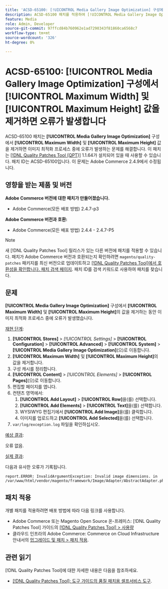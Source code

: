 ```yaml
---
title: 'ACSD-65100: [!UICONTROL Media Gallery Image Optimization] 구성에서 [!UICONTROL Maximum Width] 및 [!UICONTROL Maximum Height] 값을 제거하면 오류가 발생합니다'
description: ACSD-65100 패치를 적용하여 [!UICONTROL Media Gallery Image Optimization] 구성에서 [!UICONTROL Maximum Width] 및 [!UICONTROL Maximum Height] 값을 제거하면 이미지 최적화 프로세스 중에 오류가 발생하는 Adobe Commerce 문제를 해결합니다.
feature: Media
role: Admin, Developer
source-git-commit: 97ffcd84b760962e1ad7290343f81860ca6568c7
workflow-type: tm+mt
source-wordcount: '326'
ht-degree: 0%

---
```



# ACSD-65100: [!UICONTROL Media Gallery Image Optimization] 구성에서 [!UICONTROL Maximum Width] 및 [!UICONTROL Maximum Height] 값을 제거하면 오류가 발생합니다

ACSD-65100 패치는 **[!UICONTROL Media Gallery Image Optimization]** 구성에서 **[!UICONTROL Maximum Width]** 및 **[!UICONTROL Maximum Height]** 값을 제거하면 이미지 최적화 프로세스 중에 오류가 발생하는 문제를 해결합니다. 이 패치는 [[!DNL Quality Patches Tool (QPT)]](/help/tools/quality-patches-tool/quality-patches-tool-to-self-serve-quality-patches.md) 1.1.64가 설치되어 있을 때 사용할 수 있습니다. 패치 ID는 ACSD-65100입니다. 이 문제는 Adobe Commerce 2.4.9에서 수정됩니다.

## 영향을 받는 제품 및 버전

**Adobe Commerce 버전에 대한 패치가 만들어졌습니다.**

* Adobe Commerce(모든 배포 방법) 2.4.7-p3

**Adobe Commerce 버전과 호환:**

* Adobe Commerce(모든 배포 방법) 2.4.4 - 2.4.7-P5

>[!NOTE]
>
>새 [!DNL Quality Patches Tool] 릴리스가 있는 다른 버전에 패치를 적용할 수 있습니다. 패치가 Adobe Commerce 버전과 호환되는지 확인하려면 `magento/quality-patches` 패키지를 최신 버전으로 업데이트하고 [[!DNL Quality Patches Tool]에서 호환성을 확인합니다. 패치 검색 페이지](https://experienceleague.adobe.com/tools/commerce-quality-patches/index.html). 패치 ID를 검색 키워드로 사용하여 패치를 찾습니다.

## 문제

**[!UICONTROL Media Gallery Image Optimization]** 구성에서 **[!UICONTROL Maximum Width]** 및 **[!UICONTROL Maximum Height]**&#x200B;의 값을 제거하는 동안 이미지 최적화 프로세스 중에 오류가 발생했습니다.

<u>재현 단계</u>:

1. **[!UICONTROL Stores]** > *[!UICONTROL Settings]* > **[!UICONTROL Configuration]** > **[!UICONTROL Advanced]** > **[!UICONTROL System]** > **[!UICONTROL Media Gallery Image Optimization]**(으)로 이동합니다.
1. **[!UICONTROL Maximum Width]** 및 **[!UICONTROL Maximum Height]**&#x200B;의 값을 제거합니다.
1. 구성 캐시를 정리합니다.
1. **[!UICONTROL Content]** > *[!UICONTROL Elements]* > **[!UICONTROL Pages]**(으)로 이동합니다.
1. 편집할 페이지를 엽니다.
1. 컨텐츠 영역에서:
   1. **[!UICONTROL Add Layout]** > **[!UICONTROL Row]**&#x200B;을(를) 선택합니다.
   1. **[!UICONTROL Add Elements]** > **[!UICONTROL Text]**&#x200B;을(를) 선택합니다.
   1. WYSIWYG 편집기에서 **[!UICONTROL Add Image]**&#x200B;을(를) 클릭합니다.
   1. 이미지를 업로드하고 **[!UICONTROL Add Selected]**&#x200B;을(를) 선택합니다.
1. `var/log/exception.log` 파일을 확인하십시오.

<u>예상 결과</u>:

오류 없음.

<u>실제 결과</u>:

다음과 유사한 오류가 기록됩니다.

```
report.ERROR: InvalidArgumentException: Invalid image dimensions. in /var/www/html/vendor/magento/framework/Image/Adapter/AbstractAdapter.php:630
```

## 패치 적용

개별 패치를 적용하려면 배포 방법에 따라 다음 링크를 사용합니다.

* Adobe Commerce 또는 Magento Open Source 온-프레미스: [!DNL Quality Patches Tool] 가이드의 [[!DNL Quality Patches Tool] > 사용량](/help/tools/quality-patches-tool/usage.md)
* 클라우드 인프라의 Adobe Commerce: Commerce on Cloud Infrastructure 안내서의 [업그레이드 및 패치 > 패치 적용](https://experienceleague.adobe.com/docs/commerce-cloud-service/user-guide/develop/upgrade/apply-patches.html).

## 관련 읽기

[!DNL Quality Patches Tool]에 대한 자세한 내용은 다음을 참조하세요.

* [[!DNL Quality Patches Tool]: 도구 가이드의 품질 패치용 셀프서비스 도구](/help/tools/quality-patches-tool/quality-patches-tool-to-self-serve-quality-patches.md).
